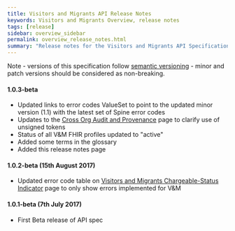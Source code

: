 ```yaml
---
title: Visitors and Migrants API Release Notes
keywords: Visitors and Migrants Overview, release notes
tags: [release]
sidebar: overview_sidebar
permalink: overview_release_notes.html
summary: "Release notes for the Visitors and Migrants API Specification."
---
```


Note - versions of this specification follow [semantic versioning](http://semver.org/) - minor and patch versions should be considered as non-breaking.

#### 1.0.3-beta

- Updated links to error codes ValueSet to point to the updated minor version (1.1) with the latest set of Spine error codes
- Updates to the [Cross Org Audit and Provenance](integration_cross_organisation_audit_and_provenance.html) page to clarify use of unsigned tokens
- Status of all V&M FHIR profiles updated to "active"
- Added some terms in the glossary
- Added this release notes page

#### 1.0.2-beta (15th August 2017)

- Updated error code table on [Visitors and Migrants Chargeable-Status Indicator](foundations_use_case_chargeable_status_indicator.html) page to only show errors implemented for V&M

#### 1.0.1-beta (7th July 2017)

- First Beta release of API spec

